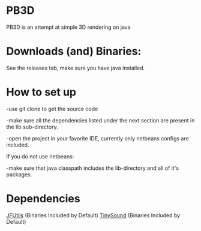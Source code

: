 # PB3D
PB3D is an attempt at simple 3D rendering on java

# Downloads (and) Binaries:
See the releases tab, make sure you have java installed.

# How to set up
-use git clone to get the source code

-make sure all the dependencies listed under the next section are present in the lib sub-directory.

-open the project in your favorite IDE, currently only netbeans configs are included.

If you do not use netbeans:

-make sure that java classpath includes the lib-directory and all of it's packages.

# Dependencies
[JFUtils](https://github.com/jonnelafin/JFUtils) (Binaries Included by Default)
[TinySound](https://github.com/finnkuusisto/TinySound) (Binaries Included by Default)
